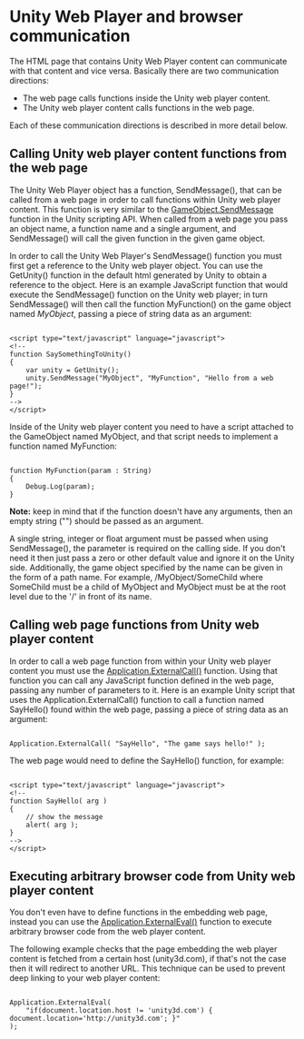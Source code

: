 Unity Web Player and browser communication
==========================================


The HTML page that contains <span class=keyword>Unity Web Player</span> content can communicate with that content and vice versa. Basically there are two communication directions:

* The web page calls functions inside the Unity web player content.
* The Unity web player content calls functions in the web page.

Each of these communication directions is described in more detail below.


Calling Unity web player content functions from the web page
------------------------------------------------------------


The Unity Web Player object has a function, <span class=component>SendMessage()</span>, that can be called from a web page in order to call functions within Unity web player content. This function is very similar to the [GameObject.SendMessage](ScriptRef:GameObject.SendMessage.html.html) function in the Unity scripting API. When called from a web page you pass an object name, a function name and a single argument, and <span class=component>SendMessage()</span> will call the given function in the given game object.

In order to call the Unity Web Player's <span class=component>SendMessage()</span> function you must first get a reference to the Unity web player object. You can use the <span class=component>GetUnity()</span> function in the default html generated by Unity to obtain a reference to the object. Here is an example JavaScript function that would execute the <span class=component>SendMessage()</span> function on the Unity web player; in turn <span class=component>SendMessage()</span> will then call the function <span class=component>MyFunction()</span> on the game object named _MyObject_, passing a piece of string data as an argument:

````

<script type="text/javascript" language="javascript">
<!--
function SaySomethingToUnity()
{
	var unity = GetUnity();
	unity.SendMessage("MyObject", "MyFunction", "Hello from a web page!");
}
-->
</script>

````

Inside of the Unity web player content you need to have a script attached to the <span class=keyword>GameObject</span> named <span class=component>MyObject</span>, and that script needs to implement a function named <span class=component>MyFunction</span>: 

````

function MyFunction(param : String)
{
    Debug.Log(param);
}

````
__Note:__ keep in mind that if the function doesn't have any arguments, then an empty string ("") should be passed as an argument.

A single string, integer or float argument must be passed when using <span class=component>SendMessage()</span>, the parameter is required on the calling side. If you don't need it then just pass a zero or other default value and ignore it on the Unity side. Additionally, the game object specified by the name can be given in the form of a path name. For example, <span class=menu>/MyObject/SomeChild</span> where <span class=component>SomeChild</span> must be a child of <span class=component>MyObject</span> and <span class=component>MyObject</span> must be at the root level due to the '/' in front of its name.


Calling web page functions from Unity web player content
--------------------------------------------------------


In order to call a web page function from within your Unity web player content you must use the <span class=component>[Application.ExternalCall()](ScriptRef:Application.ExternalCall.html.html)</span> function. Using that function you can call any JavaScript function defined in the web page, passing any number of parameters to it. Here is an example Unity script that uses the <span class=component>Application.ExternalCall()</span> function to call a function named <span class=component>SayHello()</span> found within the web page, passing a piece of string data as an argument:

````

Application.ExternalCall( "SayHello", "The game says hello!" );

````

The web page would need to define the <span class=component>SayHello()</span> function, for example:

````

<script type="text/javascript" language="javascript">
<!--
function SayHello( arg )
{
    // show the message
    alert( arg );
}
-->
</script>

````


Executing arbitrary browser code from Unity web player content
--------------------------------------------------------------


You don't even have to define functions in the embedding web page, instead you can use the  <span class=component>[Application.ExternalEval()](ScriptRef:Application.ExternalEval.html.html)</span> function to execute arbitrary browser code from the web player content.

The following example checks that the page embedding the web player content is fetched from a certain host (unity3d.com), if that's not the case then it will redirect to another URL. This technique can be used to prevent deep linking to your web player content:

````

Application.ExternalEval(
    "if(document.location.host != 'unity3d.com') { document.location='http://unity3d.com'; }"
);

````

